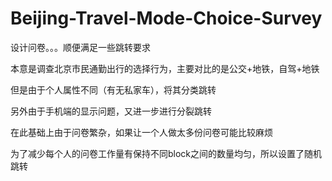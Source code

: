 # Beijing-Travel-Mode-Choice-Survey

设计问卷。。。顺便满足一些跳转要求

本意是调查北京市民通勤出行的选择行为，主要对比的是公交+地铁，自驾+地铁

但是由于个人属性不同（有无私家车），将其分类跳转

另外由于手机端的显示问题，又进一步进行分裂跳转

在此基础上由于问卷繁杂，如果让一个人做太多份问卷可能比较麻烦

为了减少每个人的问卷工作量有保持不同block之间的数量均匀，所以设置了随机跳转

